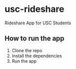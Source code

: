 # usc-rideshare
Rideshare App for USC Students


## How to run the app
1. Clone the repo
2. Install the dependencies
3. Run the app

